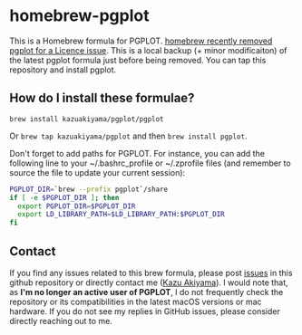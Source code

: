 # homebrew-pgplot
This is a Homebrew formula for PGPLOT. [homebrew recently removed pgplot for a Licence issue](https://github.com/Homebrew/discussions/discussions/533).
This is a local backup (+ minor modificaiton) of the latest pgplot formula just before being removed.
You can tap this repository and install pgplot.

## How do I install these formulae?
`brew install kazuakiyama/pgplot/pgplot`

Or `brew tap kazuakiyama/pgplot` and then `brew install pgplot`.

Don't forget to add paths for PGPLOT. For instance, you can add the following line to your ~/.bashrc_profile or ~/.zprofile files (and remember to source the file to update your current session):

```bash
PGPLOT_DIR=`brew --prefix pgplot`/share
if [ -e $PGPLOT_DIR ]; then
  export PGPLOT_DIR=$PGPLOT_DIR
  export LD_LIBRARY_PATH=$LD_LIBRARY_PATH:$PGPLOT_DIR
fi
```

## Contact
If you find any issues related to this brew formula, please post [issues](https://github.com/kazuakiyama/homebrew-pgplot/issues) in this github repository or directly contact me ([Kazu Akiyama](https://sites.mit.edu/kazuakiyama)). I would note that, as **I'm no longer an active user of PGPLOT**, I do not frequently check the repository or its compatibilities in the latest macOS versions or mac hardware.
If you do not see my replies in GitHub issues, please consider directly reaching out to me.

